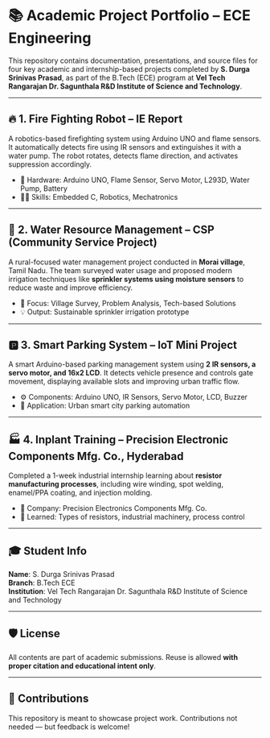 # 📚 Academic Project Portfolio – ECE Engineering

This repository contains documentation, presentations, and source files for four key academic and internship-based projects completed by **S. Durga Srinivas Prasad**, as part of the B.Tech (ECE) program at **Vel Tech Rangarajan Dr. Sagunthala R&D Institute of Science and Technology**.

---

## 🔥 1. Fire Fighting Robot – IE Report

A robotics-based firefighting system using Arduino UNO and flame sensors. It automatically detects fire using IR sensors and extinguishes it with a water pump. The robot rotates, detects flame direction, and activates suppression accordingly.

- 🔧 Hardware: Arduino UNO, Flame Sensor, Servo Motor, L293D, Water Pump, Battery
- 👨‍🔧 Skills: Embedded C, Robotics, Mechatronics

---

## 🚿 2. Water Resource Management – CSP (Community Service Project)

A rural-focused water management project conducted in **Morai village**, Tamil Nadu. The team surveyed water usage and proposed modern irrigation techniques like **sprinkler systems using moisture sensors** to reduce waste and improve efficiency.

- 🏡 Focus: Village Survey, Problem Analysis, Tech-based Solutions
- 💡 Output: Sustainable sprinkler irrigation prototype

---

## 🅿️ 3. Smart Parking System – IoT Mini Project

A smart Arduino-based parking management system using **2 IR sensors, a servo motor, and 16x2 LCD**. It detects vehicle presence and controls gate movement, displaying available slots and improving urban traffic flow.

- ⚙️ Components: Arduino UNO, IR Sensors, Servo Motor, LCD, Buzzer
- 📡 Application: Urban smart city parking automation

---

## 🏭 4. Inplant Training – Precision Electronic Components Mfg. Co., Hyderabad

Completed a 1-week industrial internship learning about **resistor manufacturing processes**, including wire winding, spot welding, enamel/PPA coating, and injection molding.

- 🏢 Company: Precision Electronics Components Mfg. Co.
- 🧪 Learned: Types of resistors, industrial machinery, process control

---

## 🎓 Student Info

**Name**: S. Durga Srinivas Prasad   
**Branch**: B.Tech ECE  
**Institution**: Vel Tech Rangarajan Dr. Sagunthala R&D Institute of Science and Technology  

---

## 🛡 License

All contents are part of academic submissions. Reuse is allowed **with proper citation and educational intent only**.

---

## 🙌 Contributions

This repository is meant to showcase project work. Contributions not needed — but feedback is welcome!
